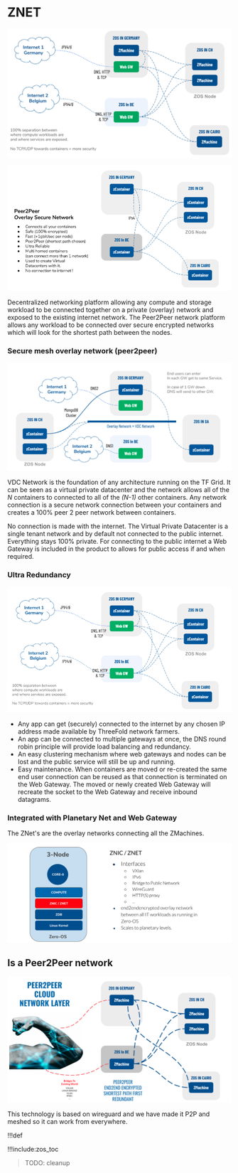 # ZNET


![](img/overlay_net1.png)

![](img/vdc_net2.png)

Decentralized networking platform allowing any compute and storage workload  to be connected together on a private (overlay) network and exposed to the existing internet network. The Peer2Peer network platform allows any workload  to be connected over secure encrypted networks which will look for the shortest path between the nodes.

### Secure mesh overlay network (peer2peer)

![](img/vdc_network.png)

VDC Network is the foundation of any architecture running on the TF Grid.  It can be seen as a virtual private datacenter and the network allows all of the *N* containers to connected to all of the *(N-1)* other containers. Any network connection is a secure network connection between your containers and creates a 100% peer 2 peer network between containers. 

No connection is made with the internet. The Virtual Private Datacenter is a single tenant network and by default not connected to the public internet.  Everything stays 100% private. For connecting to the public internet a Web Gateway is included in the product to allows for public access if and when required.

### Ultra Redundancy

![](img/vdc_network_redundancy.png)


- Any app can get (securely) connected to the internet by any chosen IP address made available by ThreeFold network farmers.
- An app can be connected to multiple gateways at once, the DNS round robin principle will provide load balancing and redundancy.
- An easy clustering mechanism where web gateways and nodes can be lost and the public service will still be up and running.
- Easy maintenance. When containers are moved or re-created the same end user connection can be reused as that connection is terminated on the Web Gateway. The moved or newly created Web Gateway will recreate the socket to the Web Gateway and receive inbound datagrams.

### Integrated with Planetary Net and Web Gateway


The ZNet's are the overlay networks connecting all the ZMachines. 

![](img/znet_znic.png)

## Is a Peer2Peer network

![](img/zos_network_overlay.png)


This technology is based on wireguard and we have made it P2P and meshed so it can work from everywhere.

!!!def 

!!!include:zos_toc


>TODO: cleanup